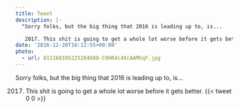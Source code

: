 ```yaml
---
title: Tweet
description: |-
  "Sorry folks, but the big thing that 2016 is leading up to, is...

   2017. This shit is going to get a whole lot worse before it gets better. "
date: '2016-12-20T10:12:55+00:00'
photo:
  - url: 811160195225284608-C0HR4c4XcAAMhqF.jpg
---
```

Sorry folks, but the big thing that 2016 is leading up to, is...

 2017. This shit is going to get a whole lot worse before it gets better. 
      {{< tweet 0 0 >}}
    
